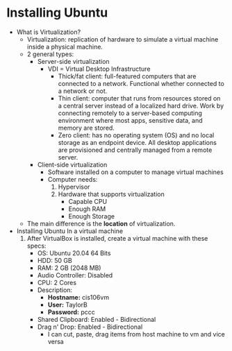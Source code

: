 # Installing Ubuntu
* What is Virtualization?
  * Virtualization: replication of hardware to simulate a virtual machine inside a physical machine.
  * 2 general types:
    * Server-side virtualization
      - VDI = Virtual Desktop Infrastructure
        - Thick/fat client: full-featured computers that are connected to a network. Functional whether connected to a network or not.
        - Thin client: computer that runs from resources stored on a central server instead of a localized hard drive. Work by connecting remotely to a server-based computing environment where most apps, sensitive data, and memory are stored.
        - Zero client: has no operating system (OS) and no local storage as an endpoint device.  All desktop applications are provisioned and centrally managed from a remote server.
    * Client-side virtualization
        - Software installed on a computer to manage virtual machines
        - Computer needs:
            1. Hypervisor
            2. Hardware that supports virtualization
               - Capable CPU
               - Enough RAM
               - Enough Storage
  * The main difference is the **location** of virtualization.
* Installing Ubuntu In a virtual machine
  1. After VirtualBox is installed, create a virtual machine with these specs:
     * OS: Ubuntu 20.04 64 Bits
     * HDD: 50 GB
     * RAM: 2 GB (2048 MB)
     * Audio Controller: Disabled
     * CPU: 2 Cores
     * Description:
       * **Hostname:** cis106vm
       *  **User:** TaylorB
       *  **Password:** pccc
     * Shared Clipboard: Enabled - Bidirectional
     * Drag n' Drop: Enabled - Bidirectional     
       * I can cut, paste, drag items from host machine to vm and vice versa  
   